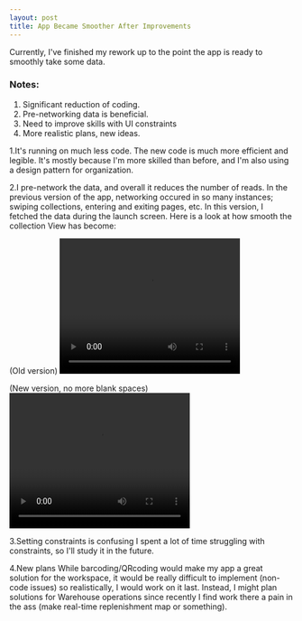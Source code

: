```yaml
---
layout: post
title: App Became Smoother After Improvements
---
```


Currently, I've finished my rework up to the point the app is ready to smoothly take some data. 

<h3>Notes:</h3>

<ol>
  <li>Significant reduction of coding.</li>
  <li>Pre-networking data is beneficial.</li>
  <li>Need to improve skills with UI constraints</li>
  <li>More realistic plans, new ideas.</li>
</ol> 


1.It's running on much less code.
The new code is much more efficient and legible. It's mostly because I'm more skilled than before, and I'm also using a design pattern for organization.

2.I pre-network the data, and overall it reduces the number of reads.
In the previous version of the app, networking occured in so many instances; swiping collections, entering and exiting pages, etc. 
In this version, I fetched the data during the launch screen. Here is a look at how smooth the collection View has become:

(Old version)
<video width="320" height="240" controls>
  <source type="video/mp4" src="https://mikio1998.github.io/images/11_2_2020//Collection_Recording_1.mp4">
</video>

(New version, no more blank spaces)
<video width="320" height="240" controls>
  <source type="video/mp4" src="https://mikio1998.github.io/images/11_2_2020//Collection_Recording_2.mp4">
</video>

3.Setting constraints is confusing
I spent a lot of time struggling with constraints, so I'll study it in the future.

4.New plans
While barcoding/QRcoding would make my app a great solution for the workspace, it would be really difficult to implement (non-code issues) so realistically, I
would work on it last. Instead, I might plan solutions for Warehouse operations since recently I find work there a pain in the ass (make real-time replenishment map or something).
